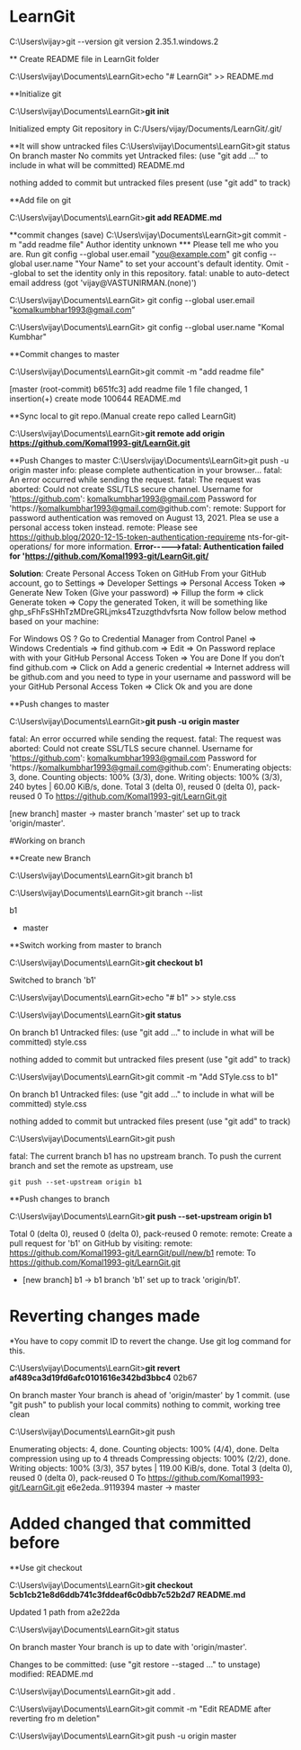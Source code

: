 ﻿# LearnGit 
C:\Users\vijay>git --version
git version 2.35.1.windows.2

** Create README file in LearnGit folder

C:\Users\vijay\Documents\LearnGit>echo "# LearnGit" >> README.md

**Initialize git

C:\Users\vijay\Documents\LearnGit>**git init**

Initialized empty Git repository in C:/Users/vijay/Documents/LearnGit/.git/

**It will show untracked files
C:\Users\vijay\Documents\LearnGit>git status
On branch master
No commits yet
Untracked files:
  (use "git add <file>..." to include in what will be committed)
        README.md
  
nothing added to commit but untracked files present (use "git add" to track)

**Add file on git
  
C:\Users\vijay\Documents\LearnGit>**git add README.md**

**commit changes (save)
C:\Users\vijay\Documents\LearnGit>git commit -m "add readme file"
Author identity unknown
*** Please tell me who you are.
Run
  git config --global user.email "you@example.com"
  git config --global user.name "Your Name"
to set your account's default identity.
Omit --global to set the identity only in this repository.
fatal: unable to auto-detect email address (got 'vijay@VASTUNIRMAN.(none)')

C:\Users\vijay\Documents\LearnGit> git config --global user.email "komalkumbhar1993@gmail.com” 
  
C:\Users\vijay\Documents\LearnGit> git config --global user.name "Komal Kumbhar"
  
**Commit changes to master  
  
C:\Users\vijay\Documents\LearnGit>git commit -m "add readme file"
  
[master (root-commit) b651fc3] add readme file
 1 file changed, 1 insertion(+)
 create mode 100644 README.md

**Sync local to git repo.(Manual create repo called LearnGit)
  
C:\Users\vijay\Documents\LearnGit>**git remote add origin https://github.com/Komal1993-git/LearnGit.git**

**Push Changes to master
C:\Users\vijay\Documents\LearnGit>git push -u origin master
info: please complete authentication in your browser...
fatal: An error occurred while sending the request.
fatal: The request was aborted: Could not create SSL/TLS secure channel.
Username for 'https://github.com': komalkumbhar1993@gmail.com
Password for 'https://komalkumbhar1993@gmail.com@github.com':
remote: Support for password authentication was removed on August 13, 2021. Plea
se use a personal access token instead.
remote: Please see https://github.blog/2020-12-15-token-authentication-requireme
nts-for-git-operations/ for more information.
**Error----->fatal: Authentication failed for 'https://github.com/Komal1993-git/LearnGit.git/**

**Solution**: 
Create Personal Access Token on GitHub From your GitHub account, go to Settings => Developer Settings => Personal Access Token => Generate New Token (Give your password) => Fillup the form => click Generate token => Copy the generated Token, it will be something like ghp_sFhFsSHhTzMDreGRLjmks4Tzuzgthdvfsrta Now follow below method based on your machine: 
  
For Windows OS ? Go to Credential Manager from Control Panel => Windows Credentials => find github.com => Edit => On Password replace with with your GitHub Personal Access Token => You are Done If you don’t find github.com => Click on Add a generic credential => Internet address will be github.com and you need to type in your username and password will be your GitHub Personal Access Token => Click Ok and you are done
  
**Push changes to master
  
C:\Users\vijay\Documents\LearnGit>**git push -u origin master**

fatal: An error occurred while sending the request.
fatal: The request was aborted: Could not create SSL/TLS secure channel. 
Username for 'https://github.com': komalkumbhar1993@gmail.com 
Password for 'https://komalkumbhar1993@gmail.com@github.com': **<ENTER TOKEN>**
Enumerating objects: 3, done. Counting objects: 100% (3/3), done. Writing objects: 100% (3/3), 240 bytes | 60.00 KiB/s, done. Total 3 (delta 0), reused 0 (delta 0), pack-reused 0 To https://github.com/Komal1993-git/LearnGit.git

[new branch] master -> master branch 'master' set up to track 'origin/master'.

#Working on branch

**Create new Branch
  
C:\Users\vijay\Documents\LearnGit>git branch b1

C:\Users\vijay\Documents\LearnGit>git branch --list
  
  b1
  
* master

**Switch working from master to branch
  
C:\Users\vijay\Documents\LearnGit>**git checkout b1**
  
Switched to branch 'b1'

C:\Users\vijay\Documents\LearnGit>echo "# b1" >> style.css

C:\Users\vijay\Documents\LearnGit>**git status**
  
On branch b1
Untracked files:
  (use "git add <file>..." to include in what will be committed)
        style.css

nothing added to commit but untracked files present (use "git add" to track)

C:\Users\vijay\Documents\LearnGit>git commit -m "Add STyle.css to b1"
  
On branch b1
Untracked files:
  (use "git add <file>..." to include in what will be committed)
        style.css

nothing added to commit but untracked files present (use "git add" to track)

C:\Users\vijay\Documents\LearnGit>git push
  
fatal: The current branch b1 has no upstream branch.
To push the current branch and set the remote as upstream, use

    git push --set-upstream origin b1

**Push changes to branch
  
C:\Users\vijay\Documents\LearnGit>**git push --set-upstream origin b1**
  
Total 0 (delta 0), reused 0 (delta 0), pack-reused 0
remote:
remote: Create a pull request for 'b1' on GitHub by visiting:
remote:      https://github.com/Komal1993-git/LearnGit/pull/new/b1
remote:
To https://github.com/Komal1993-git/LearnGit.git
 * [new branch]      b1 -> b1
branch 'b1' set up to track 'origin/b1'.


# Reverting changes made

*You have to copy commit ID to revert the change. Use git log command for this.

C:\Users\vijay\Documents\LearnGit>**git revert af489ca3d19fd6afc0101616e342bd3bbc4**
02b67

On branch master
Your branch is ahead of 'origin/master' by 1 commit.
  (use "git push" to publish your local commits)
nothing to commit, working tree clean

C:\Users\vijay\Documents\LearnGit>git push

Enumerating objects: 4, done.
Counting objects: 100% (4/4), done.
Delta compression using up to 4 threads
Compressing objects: 100% (2/2), done.
Writing objects: 100% (3/3), 357 bytes | 119.00 KiB/s, done.
Total 3 (delta 0), reused 0 (delta 0), pack-reused 0
To https://github.com/Komal1993-git/LearnGit.git
   e6e2eda..9119394  master -> master

# Added changed that committed before

**Use git checkout <commit Id> <file name>

C:\Users\vijay\Documents\LearnGit>**git checkout 5cb1cb21e8d6ddb741c3fddeaf6c0dbb7c52b2d7 README.md**

Updated 1 path from a2e22da

C:\Users\vijay\Documents\LearnGit>git status

On branch master
Your branch is up to date with 'origin/master'.

Changes to be committed:
  (use "git restore --staged <file>..." to unstage)
        modified:   README.md


C:\Users\vijay\Documents\LearnGit>git add .

C:\Users\vijay\Documents\LearnGit>git commit -m "Edit README after reverting fro
m deletion"

C:\Users\vijay\Documents\LearnGit>git push -u origin master


